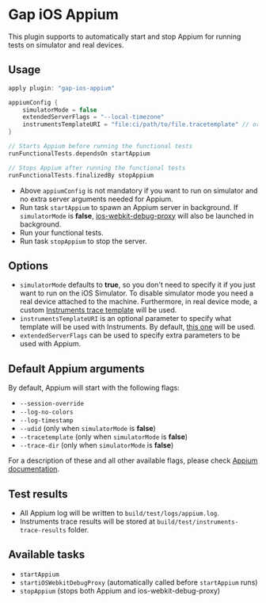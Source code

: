Gap iOS Appium
===============

This plugin supports to automatically start and stop Appium for running tests on simulator and real devices.

## Usage

```groovy
apply plugin: "gap-ios-appium"

appiumConfig {
    simulatorMode = false
    extendedServerFlags = "--local-timezone"
    instrumentsTemplateURI = "file:ci/path/to/file.tracetemplate" // or "http://example.com/my-template.tracetemplate"
}

// Starts Appium before running the functional tests
runFunctionalTests.dependsOn startAppium

// Stops Appium after running the functional tests
runFunctionalTests.finalizedBy stopAppium
```

* Above `appiumConfig` is not mandatory if you want to run on simulator and no extra server arguments needed for Appium.
* Run task `startAppium` to spawn an Appium server in background. If `simulatorMode` is **false**, [ios-webkit-debug-proxy](https://github.com/google/ios-webkit-debug-proxy) will also be launched in background.
* Run your functional tests.
* Run task `stopAppium` to stop the server.

## Options
* `simulatorMode` defaults to **true**, so you don't need to specify it if you just want to run on the iOS Simulator. To disable simulator mode you need a real device attached to the machine. Furthermore, in real device mode, a custom [Instruments trace template](https://developer.apple.com/library/mac/documentation/DeveloperTools/Conceptual/InstrumentsUserGuide/InstrumentsQuickStart/InstrumentsQuickStart.html) will be used.
* `instrumentsTemplateURI` is an optional parameter to specify what template will be used with Instruments. By default, [this one](http://github.gapinc.dev/mpl/instruments-standard-template) will be used.
* `extendedServerFlags` can be used to specify extra parameters to be used with Appium.

## Default Appium arguments

By default, Appium will start with the following flags:
* `--session-override`
* `--log-no-colors`
* `--log-timestamp`
* `--udid` (only when `simulatorMode` is **false**)
* `--tracetemplate` (only when `simulatorMode` is **false**)
* `--trace-dir` (only when `simulatorMode` is **false**)

For a description of these and all other available flags, please check [Appium documentation](http://appium.io/slate/en/master/?ruby#server-flags).

## Test results

* All Appium log will be written to `build/test/logs/appium.log`.
* Instruments trace results will be stored at `build/test/instruments-trace-results` folder.

## Available tasks

* `startAppium`
* `startiOSWebkitDebugProxy` (automatically called before `startAppium` runs)
* `stopAppium` (stops both Appium and ios-webkit-debug-proxy)

